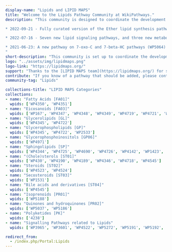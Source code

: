 ```yaml
---
display-name: "Lipids and LIPID MAPS"
title: "Welcome to the Lipids Pathway Community at WikiPathways."
description: "This community is designed to coordinate the development of lipid pathways and gather the community interested in interactive lipid pathways. Lipids serve several important biological purposes, such as providing membrane structure, and signalling.

* 2022-09-21 - Fully curated version of the Ether lipid synthesis pathway WP5275 has been released! (data supplied by Robert Murphy)

* 2022-07-16 - Seven new lipid signaling pathways, and three new metabolic lipid pathways have been added to this portal!

* 2021-06-23: A new pathway on 7-oxo-C and 7-beta-HC pathways (WP5064) with data from Fig.4 and 5 from Griffiths et al (2020) has been created.
"
short-description: "This community is set up to coordinate the development of lipid pathways and gather the community interested in interactive lipid pathways. Lipids serve several important biological purposes, such as providing membrane structure, and signalling."
logo: "../assets/img/lipidmaps.png"
logo-link: "https://lipidmaps.org/"
support: "Thanks to the [LIPID MAPS team](https://lipidmaps.org/) for sharing their pathway knowledge through WikiPathways!"
contribute: "If you know of a pathway that should be added, please contact the administrator (denise.slenter[AT]maastrichtuniversity.nl)."
community-tag: "Lipids"

collections-title: "LIPID MAPS Categories"
collections:
- name: "Fatty Acids [FA01]"
  wpids: ['WP4350', 'WP4351']
- name: "Eicosanoids [FA03]"
  wpids: ['WP167', 'WP4347', 'WP4348', 'WP4349', 'WP4719', 'WP4721', 'WP4720']
- name: "Glycerolipids [GL]"
  wpids: ['WP4345', 'WP4722']
- name: "Glycerophospholipids [GP]"
  wpids: ['WP4345', 'WP4722', 'WP2533']
- name: "Glycerophosphoinositols [GP06]"
  wpids: ['WP4971']
- name: "Sphingolipids [SP]"
  wpids: ['WP4344', 'WP4725', 'WP4690', 'WP4726', 'WP4142', 'WP1423', 'WP4153', 'WP3933', 'WP5179']
- name: "(Chole)sterols [ST01]"
  wpids: ['WP430', 'WP4190', 'WP4189', 'WP4346', 'WP4718', 'WP4545']
- name: "Steroids [ST02]"
  wpids: ['WP4523', 'WP4524']
- name: "Secosteroids [ST03]"
  wpids: ['WP1531']
- name: "Bile acids and derivatives [ST04]"
  wpids: ['WP4545']
- name: "Isoprenoids [PR01]"
  wpids: ['WP5188']
- name: "Quinones and hydroquinones [PR02]"
  wpids: ['WP5037', 'WP5186']
- name: "Polyketides [PK]"
  wpids: ['4238']
- name: "Signalling Pathways related to Lipids"
  wpids: ['WP3965', 'WP3601', 'WP4522', 'WP5272', 'WP5191', 'WP5192', 'WP5182', 'WP5181', 'WP5199']

redirect_from:
  - /index.php/Portal:Lipids
---
```

